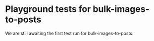 # Playground tests for bulk-images-to-posts
We are still awaiting the first test run for bulk-images-to-posts.
